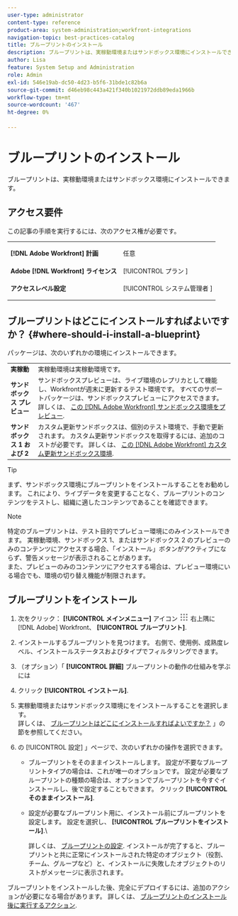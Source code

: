 ```yaml
---
user-type: administrator
content-type: reference
product-area: system-administration;workfront-integrations
navigation-topic: best-practices-catalog
title: ブループリントのインストール
description: ブループリントは、実稼動環境またはサンドボックス環境にインストールできます。
author: Lisa
feature: System Setup and Administration
role: Admin
exl-id: 546e19ab-dc50-4d23-b5f6-31bde1c82b6a
source-git-commit: d46eb98c443a421f340b1021972ddb89eda1966b
workflow-type: tm+mt
source-wordcount: '467'
ht-degree: 0%

---
```


# ブループリントのインストール

ブループリントは、実稼動環境またはサンドボックス環境にインストールできます。

## アクセス要件

この記事の手順を実行するには、次のアクセス権が必要です。

<table style="table-layout:auto"> 
 <col> 
 <col> 
 <tbody> 
  <tr> 
   <td role="rowheader"><strong>[!DNL Adobe Workfront] 計画</strong></td> 
   <td> <p> 任意</p> </td> 
  </tr> 
  <tr> 
   <td role="rowheader"><strong>Adobe [!DNL Workfront] ライセンス</strong></td> 
   <td>[!UICONTROL プラン ]</td> 
  </tr> 
  <tr> 
   <td role="rowheader"><strong>アクセスレベル設定</strong></td> 
   <td> <p>[!UICONTROL システム管理者 ]</p> </td> 
  </tr> 
 </tbody> 
</table>

## ブループリントはどこにインストールすればよいですか？ {#where-should-i-install-a-blueprint}

パッケージは、次のいずれかの環境にインストールできます。

<table style="table-layout:auto">
        <tr>
        <td><strong>実稼動</strong></td>
        <td>実稼動環境は実稼動環境です。</td>
    </tr>
    <tr>
        <td><strong>サンドボックス プレビュー</strong></td>
        <td>サンドボックスプレビューは、ライブ環境のレプリカとして機能し、Workfrontが週末に更新するテスト環境です。 すべてのサポートパッケージは、サンドボックスプレビューにアクセスできます。 詳しくは、 <a href="../../administration-and-setup/set-up-workfront/workfront-testing-environments/wf-preview-sandbox-environment.md">この [!DNL Adobe Workfront] サンドボックス環境をプレビュー</a>.</td>
    </tr>
    <tr>
        <td><strong>サンドボックス 1 および 2</strong></td>
        <td>カスタム更新サンドボックスは、個別のテスト環境で、手動で更新されます。 カスタム更新サンドボックスを取得するには、追加のコストが必要です。 詳しくは、 <a href="../../administration-and-setup/set-up-workfront/workfront-testing-environments/wf-custom-refresh-sandbox-environment.md">この [!DNL Adobe Workfront] カスタム更新サンドボックス環境</a>.</td>
    </tr>
</table>

>[!TIP]
>
>まず、サンドボックス環境にブループリントをインストールすることをお勧めします。 これにより、ライブデータを変更することなく、ブループリントのコンテンツをテストし、組織に適したコンテンツであることを確認できます。

>[!NOTE]
>
>特定のブループリントは、テスト目的でプレビュー環境にのみインストールできます。 実稼動環境、サンドボックス 1、またはサンドボックス 2 のプレビューのみのコンテンツにアクセスする場合、「インストール」ボタンがアクティブにならず、警告メッセージが表示されることがあります。\
>また、プレビューのみのコンテンツにアクセスする場合は、プレビュー環境にいる場合でも、環境の切り替え機能が制限されます。

## ブループリントをインストール

1. 次をクリック： **[!UICONTROL メインメニュー]** アイコン ![](assets/main-menu-icon.png) 右上隅に [!DNL Adobe] Workfront、 **[!UICONTROL ブループリント]**.
1. インストールするブループリントを見つけます。 右側で、使用例、成熟度レベル、インストールステータスおよびタイプでフィルタリングできます。
1. （オプション）「 **[!UICONTROL 詳細]** ブループリントの動作の仕組みを学ぶには
1. クリック **[!UICONTROL インストール]**.
1. 実稼動環境またはサンドボックス環境にをインストールすることを選択します。\
   詳しくは、 [ブループリントはどこにインストールすればよいですか？](#where-should-i-install-a-blueprint) 」の節を参照してください。
1. の [!UICONTROL 設定] 」ページで、次のいずれかの操作を選択できます。

   * ブループリントをそのままインストールします。 設定が不要なブループリントタイプの場合は、これが唯一のオプションです。 設定が必要なブループリントの種類の場合は、オプションでブループリントを今すぐインストールし、後で設定することもできます。 クリック **[!UICONTROL そのままインストール]**.
   * 設定が必要なブループリント用に、インストール前にブループリントを設定します。 設定を選択し、 **[!UICONTROL ブループリントをインストール]**.\

      詳しくは、 [ブループリントの設定](../../administration-and-setup/blueprints/configure-template-package.md).
インストールが完了すると、ブループリントと共に正常にインストールされた特定のオブジェクト（役割、チーム、グループなど）と、インストールに失敗したオブジェクトのリストがメッセージに表示されます。

ブループリントをインストールした後、完全にデプロイするには、追加のアクションが必要になる場合があります。 詳しくは、 [ブループリントのインストール後に実行するアクション](../../administration-and-setup/blueprints/best-next-actions-after-install.md).
